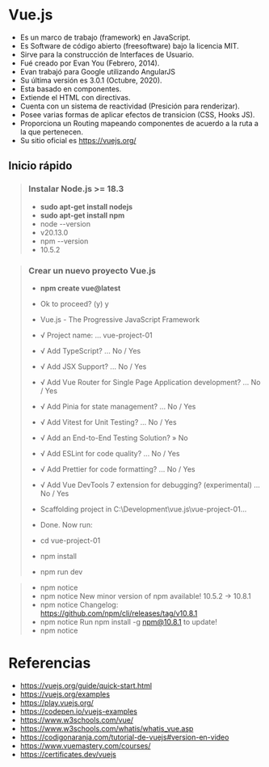 # Vue.js
- Es un marco de trabajo (framework) en JavaScript.
- Es Software de código abierto (freesoftware) bajo la licencia MIT.
- Sirve para la construcción de Interfaces de Usuario.
- Fué creado por Evan You (Febrero, 2014).
- Evan trabajó para Google utilizando AngularJS
- Su última versión es 3.0.1 (Octubre, 2020).
- Esta basado en componentes.
- Extiende el HTML con directivas.
- Cuenta con un sistema de reactividad (Presición para renderizar).
- Posee varias formas de aplicar efectos de transicion (CSS, Hooks JS).
- Proporciona un Routing mapeando componentes de acuerdo a la ruta a la que pertenecen.
- Su sitio oficial es https://vuejs.org/

## Inicio rápido

> ### Instalar Node.js >= 18.3
> - **sudo apt-get install nodejs**
> - **sudo apt-get install npm**
> - node --version
> - v20.13.0
> - npm --version
> - 10.5.2

> ### Crear un nuevo proyecto Vue.js
> - **npm create vue@latest**
>
> - Ok to proceed? (y) y
>
> - Vue.js - The Progressive JavaScript Framework
>
> - √ Project name: ... vue-project-01
> - √ Add TypeScript? ... No / Yes
> - √ Add JSX Support? ... No / Yes
> - √ Add Vue Router for Single Page Application development? ... No / Yes
> - √ Add Pinia for state management? ... No / Yes
> - √ Add Vitest for Unit Testing? ... No / Yes
> - √ Add an End-to-End Testing Solution? » No
> - √ Add ESLint for code quality? ... No / Yes
> - √ Add Prettier for code formatting? ... No / Yes
> - √ Add Vue DevTools 7 extension for debugging? (experimental) ... No / Yes
>
> - Scaffolding project in C:\Development\vue.js\vue-project-01...
>
> - Done. Now run:
>
> -   cd vue-project-01
> -   npm install
> -   npm run dev

> - npm notice
> - npm notice New minor version of npm available! 10.5.2 -> 10.8.1
> - npm notice Changelog: https://github.com/npm/cli/releases/tag/v10.8.1
> - npm notice Run npm install -g npm@10.8.1 to update!
> - npm notice



# Referencias
- https://vuejs.org/guide/quick-start.html
- https://vuejs.org/examples
- https://play.vuejs.org/
- https://codepen.io/vuejs-examples
- https://www.w3schools.com/vue/
- https://www.w3schools.com/whatis/whatis_vue.asp
- https://codigonaranja.com/tutorial-de-vuejs#version-en-video
- https://www.vuemastery.com/courses/
- https://certificates.dev/vuejs
